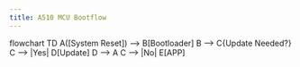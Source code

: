 ```yaml
---
title: A510 MCU Bootflow
---
```

flowchart TD
    A([System Reset]) --> B[Bootloader]
    B --> C{Update Needed?}
    C --> |Yes| D[Update]
    D --> A
    C --> |No| E[APP]